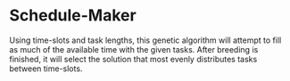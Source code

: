 # Schedule-Maker
Using time-slots and task lengths, this genetic algorithm will attempt to fill as much of the available time with the given tasks.
After breeding is finished, it will select the solution that most evenly distributes tasks between time-slots.
